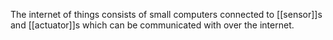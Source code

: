 The internet of things consists of small computers connected to [[sensor]]s and [[actuator]]s which can be communicated with over the internet.